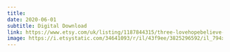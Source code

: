 ```yaml
---
title: 
date: 2020-06-01
subtitle: Digital Download
link: https://www.etsy.com/uk/listing/1187844315/three-lovehopebelieve-digital-wall-art
image: https://i.etsystatic.com/34641093/r/il/43f9ee/3825296592/il_794xN.3825296592_mwa8.jpg
---
```

